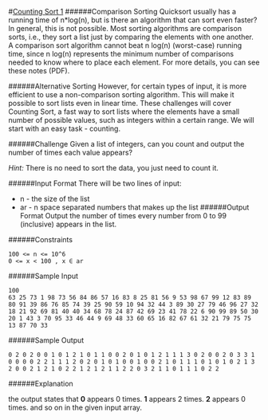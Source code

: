 #[Counting Sort 1](https://www.hackerrank.com/challenges/countingsort1)
######Comparison Sorting 
Quicksort usually has a running time of n*log(n), but is there an algorithm that can sort even faster? In general, this is not possible. Most sorting algorithms are comparison sorts, i.e., they sort a list just by comparing the elements with one another. A comparison sort algorithm cannot beat n log(n) (worst-case) running time, since n log(n) represents the minimum number of comparisons needed to know where to place each element. For more details, you can see these notes (PDF).

######Alternative Sorting 
However, for certain types of input, it is more efficient to use a non-comparison sorting algorithm. This will make it possible to sort lists even in linear time. These challenges will cover Counting Sort, a fast way to sort lists where the elements have a small number of possible values, such as integers within a certain range. We will start with an easy task - counting.

######Challenge 
Given a list of integers, can you count and output the number of times each value appears?

*Hint:* There is no need to sort the data, you just need to count it.

######Input Format 
There will be two lines of input:

* n - the size of the list
* ar - n space separated numbers that makes up the list
######Output Format 
Output the number of times every number from 0 to 99 (inclusive) appears in the list.

######Constraints 
```shell
100 <= n <= 10^6 
0 <= x < 100 , x ∈ ar
```
######Sample Input
```shell
100
63 25 73 1 98 73 56 84 86 57 16 83 8 25 81 56 9 53 98 67 99 12 83 89 80 91 39 86 76 85 74 39 25 90 59 10 94 32 44 3 89 30 27 79 46 96 27 32 18 21 92 69 81 40 40 34 68 78 24 87 42 69 23 41 78 22 6 90 99 89 50 30 20 1 43 3 70 95 33 46 44 9 69 48 33 60 65 16 82 67 61 32 21 79 75 75 13 87 70 33 
```
######Sample Output
```shell
0 2 0 2 0 0 1 0 1 2 1 0 1 1 0 0 2 0 1 0 1 2 1 1 1 3 0 2 0 0 2 0 3 3 1 0 0 0 0 2 2 1 1 1 2 0 2 0 1 0 1 0 0 1 0 0 2 1 0 1 1 1 0 1 0 1 0 2 1 3 2 0 0 2 1 2 1 0 2 2 1 2 1 2 1 1 2 2 0 3 2 1 1 0 1 1 1 0 2 2 
```
######Explanation

the output states that **0** appears 0 times. 
**1** appears 2 times. 
**2** appears 0 times. 
and so on in the given input array.
